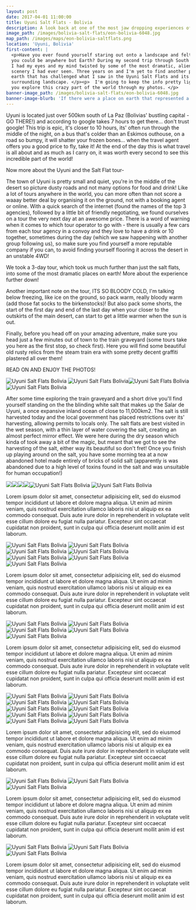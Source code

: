 ```yaml
---
layout: post
date: 2017-04-01 11:00:00
title: Uyuni Salt Flats - Bolivia
description: A look back at one of the most jaw dropping experiences of my life in the desolate landscape of the Uyuni Salt Flats.
image_path: /images/bolivia-salt-flats/eon-bolivia-6048.jpg
map_path: /images/maps/eon-bolivia-saltflats.png
location: 'Uyuni, Bolivia'
first-content: |
  <p>Have you ever found yourself staring out onto a landscape and felt as though
  you could be anywhere but Earth? During my second trip through South America,
  I had my eyes and my mind twisted by some of the most dramatic, alien-like
  scenery I had ever seen. Three years on and I'm yet to find another place on
  earth that has challenged what I saw in the Uyuni Salt Flats and its
  surrounding landscape. </p><p>  I'm going to keep the info pretty light and let
  you explore this crazy part of the world through my photos. </p>
banner-image_path: /images/bolivia-salt-flats/eon-bolivia-6048.jpg
banner-image-blurb: 'If there were a place on earth that represented a life on an alien planet, the Uyuni Salt Flats would be it.'
---
```



Uyuni is located just over 500km south of La Paz (Bolivias' bustling capital - GO THERE!) and according to google takes 7 hours to get there… don't trust google! This trip is epic, it's closer to 10 hours, its' often run through the middle of the night, on a bus that's colder than an Eskimos outhouse, on a road so bumpy, it will shatter your frozen bones… when the travel agent offers you a good price to fly, take it! At the end of the day this is what travel is all about and as much as I carry on, it was worth every second to see this incredible part of the world!&nbsp;

Now more about the Uyuni and the Salt Flat tour-&nbsp;

The town of Uyuni is pretty small and quiet, you're in the middle of the desert so picture dusty roads and not many options for food and drink! Like a lot of tours anywhere in the world, you can more often than not score a waaay better deal by organising it on the ground, not with a booking agent or online. With a quick search of the internet (found the names of the top 3 agencies), followed by a little bit of friendly negotiating, we found ourselves on a tour the very next day at an awesome price. There is a word of warning when it comes to which tour operator to go with - there is usually a few cars from each tour agency in a convoy and they love to have a drink or 10 together, sometimes during the day (which we saw happening with another group following us), so make sure you find yourself a more reputable company if you can, to avoid finding yourself flooring it across the desert in an unstable 4WD!&nbsp;

We took a 3-day tour, which took us much further than just the salt flats, into some of the most dramatic places on earth! More about the experience further down!

Another important note on the tour, ITS SO BLOODY COLD, I'm talking below freezing, like ice on the ground, so pack warm, really bloody warm (add those fat socks to the birkenstocks)! But also pack some shorts, the start of the first day and end of the last day when your closer to the outskirts of the main desert, can start to get a little warmer when the sun is out.&nbsp;

Finally, before you head off on your amazing adventure, make sure you head just a few minutes out of town to the train graveyard (some tours take you here as the first stop, so check first). Here you will find some beautiful old rusty relics from the steam train era with some pretty decent graffiti plastered all over them!&nbsp;

READ ON AND ENJOY THE PHOTOS!

![Uyuni Salt Flats Bolivia](/images/bolivia-salt-flats/eon-bolivia-5815.jpg) ![Uyuni Salt Flats Bolivia](/images/bolivia-salt-flats/eon-bolivia-5770.jpg)![Uyuni Salt Flats Bolivia](/images/bolivia-salt-flats/eon-bolivia-5774.jpg)![Uyuni Salt Flats Bolivia](/images/bolivia-salt-flats/eon-bolivia-5819.jpg)

After some time exploring the train graveyard and a short drive you'll find yourself standing on the the blinding white salt that makes up the Salar de Uyuni, a once expansive inland ocean of close to 11,000km2. The salt is still harvested today and the local government has placed restrictions over its' harvesting, allowing permits to locals only. The salt flats are best visited in the wet season, with a thin layer of water covering the salt, creating an almost perfect mirror effect. We were here during the dry season which kinda of took away a bit of the magic, but meant that we got to see the harvesting of the salt, either way its beautiful so don't fret! Once you finish up playing around on the salt, you have some morning tea at a now abandoned hotel made entirely of bricks of solid salt (apparently is was abandoned due to a high level of toxins found in the salt and was unsuitable for human occupation!)

![](/uploads/versions/eon-bolivia-58302---x----2560-1707x---.jpg)![](/uploads/versions/eon-bolivia-5843---x----2560-1707x---.jpg)![](/uploads/versions/eon-bolivia-5888---x----2560-1707x---.jpg)![](/uploads/versions/eon-bolivia-5867---x----2560-1707x---.jpg)![Uyuni Salt Flats Bolivia](/images/bolivia-salt-flats/eon-bolivia-5866.jpg) ![Uyuni Salt Flats Bolivia](/images/bolivia-salt-flats/eon-bolivia-5875.jpg)

Lorem ipsum dolor sit amet, consectetur adipisicing elit, sed do eiusmod tempor incididunt ut labore et dolore magna aliqua. Ut enim ad minim veniam, quis nostrud exercitation ullamco laboris nisi ut aliquip ex ea commodo consequat. Duis aute irure dolor in reprehenderit in voluptate velit esse cillum dolore eu fugiat nulla pariatur. Excepteur sint occaecat cupidatat non proident, sunt in culpa qui officia deserunt mollit anim id est laborum.

![Uyuni Salt Flats Bolivia](/images/bolivia-salt-flats/eon-bolivia-5945.jpg) ![Uyuni Salt Flats Bolivia](/images/bolivia-salt-flats/eon-bolivia-5956.jpg) ![Uyuni Salt Flats Bolivia](/images/bolivia-salt-flats/eon-bolivia-5962.jpg) ![Uyuni Salt Flats Bolivia](/images/bolivia-salt-flats/eon-bolivia-5979.jpg) ![Uyuni Salt Flats Bolivia](/images/bolivia-salt-flats/eon-bolivia-5993.jpg) ![Uyuni Salt Flats Bolivia](/images/bolivia-salt-flats/eon-bolivia-6025.jpg) ![Uyuni Salt Flats Bolivia](/images/bolivia-salt-flats/eon-bolivia-6040.jpg)

Lorem ipsum dolor sit amet, consectetur adipisicing elit, sed do eiusmod tempor incididunt ut labore et dolore magna aliqua. Ut enim ad minim veniam, quis nostrud exercitation ullamco laboris nisi ut aliquip ex ea commodo consequat. Duis aute irure dolor in reprehenderit in voluptate velit esse cillum dolore eu fugiat nulla pariatur. Excepteur sint occaecat cupidatat non proident, sunt in culpa qui officia deserunt mollit anim id est laborum.

![Uyuni Salt Flats Bolivia](/images/bolivia-salt-flats/eon-bolivia-6048.jpg) ![Uyuni Salt Flats Bolivia](/images/bolivia-salt-flats/eon-bolivia-6054.jpg) ![Uyuni Salt Flats Bolivia](/images/bolivia-salt-flats/eon-bolivia-6064.jpg) ![Uyuni Salt Flats Bolivia](/images/bolivia-salt-flats/eon-bolivia-6067.jpg) ![Uyuni Salt Flats Bolivia](/images/bolivia-salt-flats/eon-bolivia-6068.jpg)

Lorem ipsum dolor sit amet, consectetur adipisicing elit, sed do eiusmod tempor incididunt ut labore et dolore magna aliqua. Ut enim ad minim veniam, quis nostrud exercitation ullamco laboris nisi ut aliquip ex ea commodo consequat. Duis aute irure dolor in reprehenderit in voluptate velit esse cillum dolore eu fugiat nulla pariatur. Excepteur sint occaecat cupidatat non proident, sunt in culpa qui officia deserunt mollit anim id est laborum.

![Uyuni Salt Flats Bolivia](/images/bolivia-salt-flats/eon-bolivia-6078.jpg) ![Uyuni Salt Flats Bolivia](/images/bolivia-salt-flats/eon-bolivia-6080.jpg) ![Uyuni Salt Flats Bolivia](/images/bolivia-salt-flats/eon-bolivia-6082.jpg) ![Uyuni Salt Flats Bolivia](/images/bolivia-salt-flats/eon-bolivia-6090.jpg) ![Uyuni Salt Flats Bolivia](/images/bolivia-salt-flats/eon-bolivia-6118.jpg) ![Uyuni Salt Flats Bolivia](/images/bolivia-salt-flats/eon-bolivia-6139.jpg) ![Uyuni Salt Flats Bolivia](/images/bolivia-salt-flats/eon-bolivia-6140.jpg) ![Uyuni Salt Flats Bolivia](/images/bolivia-salt-flats/eon-bolivia-6141.jpg) ![Uyuni Salt Flats Bolivia](/images/bolivia-salt-flats/eon-bolivia-6152.jpg) ![Uyuni Salt Flats Bolivia](/images/bolivia-salt-flats/eon-bolivia-6157.jpg)

Lorem ipsum dolor sit amet, consectetur adipisicing elit, sed do eiusmod tempor incididunt ut labore et dolore magna aliqua. Ut enim ad minim veniam, quis nostrud exercitation ullamco laboris nisi ut aliquip ex ea commodo consequat. Duis aute irure dolor in reprehenderit in voluptate velit esse cillum dolore eu fugiat nulla pariatur. Excepteur sint occaecat cupidatat non proident, sunt in culpa qui officia deserunt mollit anim id est laborum.

![Uyuni Salt Flats Bolivia](/images/bolivia-salt-flats/eon-bolivia-6187.jpg) ![Uyuni Salt Flats Bolivia](/images/bolivia-salt-flats/eon-bolivia-6193.jpg) ![Uyuni Salt Flats Bolivia](/images/bolivia-salt-flats/eon-bolivia-6194.jpg)

Lorem ipsum dolor sit amet, consectetur adipisicing elit, sed do eiusmod tempor incididunt ut labore et dolore magna aliqua. Ut enim ad minim veniam, quis nostrud exercitation ullamco laboris nisi ut aliquip ex ea commodo consequat. Duis aute irure dolor in reprehenderit in voluptate velit esse cillum dolore eu fugiat nulla pariatur. Excepteur sint occaecat cupidatat non proident, sunt in culpa qui officia deserunt mollit anim id est laborum.

![Uyuni Salt Flats Bolivia](/images/bolivia-salt-flats/eon-bolivia-6236.jpg) ![Uyuni Salt Flats Bolivia](/images/bolivia-salt-flats/eon-bolivia-6241.jpg) ![Uyuni Salt Flats Bolivia](/images/bolivia-salt-flats/eon-bolivia-6246.jpg)

Lorem ipsum dolor sit amet, consectetur adipisicing elit, sed do eiusmod tempor incididunt ut labore et dolore magna aliqua. Ut enim ad minim veniam, quis nostrud exercitation ullamco laboris nisi ut aliquip ex ea commodo consequat. Duis aute irure dolor in reprehenderit in voluptate velit esse cillum dolore eu fugiat nulla pariatur. Excepteur sint occaecat cupidatat non proident, sunt in culpa qui officia deserunt mollit anim id est laborum.
